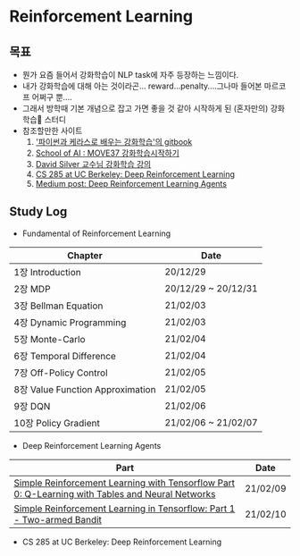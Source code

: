 # Reinforcement Learning

## 목표

* 뭔가 요즘 들어서 강화학습이 NLP task에 자주 등장하는 느낌이다.
* 내가 강화학습에 대해 아는 것이라곤... reward...penalty....그나마 들어본 마르코프 어쩌구 뿐....
* 그래서 방학때 기본 개념으로 잡고 가면 좋을 것 같아 시작하게 된 (혼자만의) 강화학습🤖 스터디
* 참조할만한 사이트
  1. ['파이썬과 케라스로 배우는 강화학습'의 gitbook](https://dnddnjs.gitbooks.io/rl/content/)
  2. [School of AI : MOVE37 강화학습시작하기](https://www.edwith.org/move37)
  3. [David Silver 교수님 강화학습 강의](https://www.davidsilver.uk/teaching/)
  4. [CS 285 at UC Berkeley: Deep Reinforcement Learning]( http://rail.eecs.berkeley.edu/deeprlcourse)
  5. [Medium post: Deep Reinforcement Learning Agents](https://github.com/awjuliani/DeepRL-Agents#deep-reinforcement-learning-agents)



## Study Log

* Fundamental of Reinforcement Learning

|Chapter|Date|
|-------|----|
|1장 Introduction|20/12/29|
|2장 MDP|20/12/29 ~ 20/12/31|
|3장 Bellman Equation|21/02/03|
|4장 Dynamic Programming|21/02/03|
|5장 Monte-Carlo|21/02/04|
|6장 Temporal Difference|21/02/04|
|7장 Off-Policy Control|21/02/05|
|8장 Value Function Approximation|21/02/05|
|9장 DQN|21/02/06|
|10장 Policy Gradient|21/02/06 ~ 21/02/07|

* Deep Reinforcement Learning Agents

| Part                                                         | Date     |
| ------------------------------------------------------------ | -------- |
| [Simple Reinforcement Learning with Tensorflow Part 0: Q-Learning with Tables and Neural Networks](https://medium.com/emergent-future/simple-reinforcement-learning-with-tensorflow-part-0-q-learning-with-tables-and-neural-networks-d195264329d0#.4gyadb8a4) | 21/02/09 |
| [Simple Reinforcement Learning in Tensorflow: Part 1 - Two-armed Bandit](https://awjuliani.medium.com/super-simple-reinforcement-learning-tutorial-part-1-fd544fab149) | 21/02/10 |



* CS 285 at UC Berkeley: Deep Reinforcement Learning